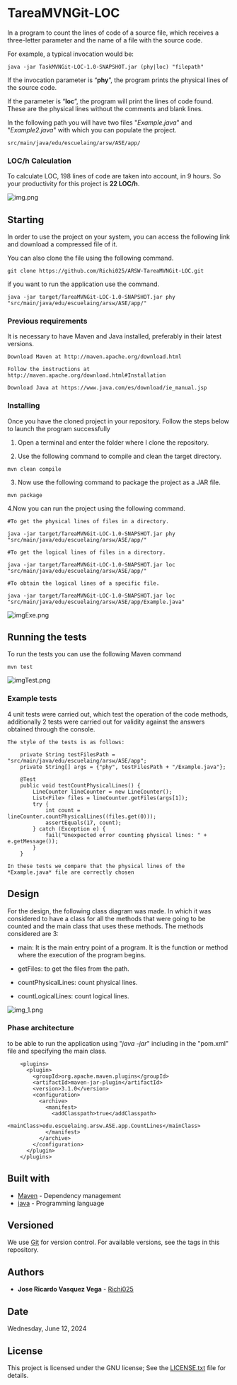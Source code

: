 
# TareaMVNGit-LOC


In a program to count the lines of code of a source file, which receives a three-letter parameter and the name of a file with the source code.

For example, a typical invocation would be:
```
java -jar TaskMVNGit-LOC-1.0-SNAPSHOT.jar (phy|loc) "filepath"
```
If the invocation parameter is “**phy**”, the program prints the physical lines of the source code.

If the parameter is “**loc**”, the program will print the lines of code found. These are the physical lines without the comments and blank lines.

In the following path you will have two files "*Example.java*" and "*Example2.java*" with which you can populate the project.

```
src/main/java/edu/escuelaing/arsw/ASE/app/
```
### LOC/h Calculation

To calculate LOC, 198 lines of code are taken into account, in 9 hours. So your productivity for this project is **22 LOC/h**.

![img.png](images%2Fimg.png)

## Starting

In order to use the project on your system, you can access the following link and download a compressed file of it.

You can also clone the file using the following command.

```
git clone https://github.com/Richi025/ARSW-TareaMVNGit-LOC.git
```
if you want to run the application use the command.

```
java -jar target/TareaMVNGit-LOC-1.0-SNAPSHOT.jar phy "src/main/java/edu/escuelaing/arsw/ASE/app/"
```

### Previous requirements

It is necessary to have Maven and Java installed, preferably in their latest versions.

```
Download Maven at http://maven.apache.org/download.html 

Follow the instructions at http://maven.apache.org/download.html#Installation
```
```
Download Java at https://www.java.com/es/download/ie_manual.jsp
```


### Installing

Once you have the cloned project in your repository. Follow the steps below to launch the program successfully

1. Open a terminal and enter the folder where I clone the repository.

2. Use the following command to compile and clean the target directory.
```
mvn clean compile
```
3. Now use the following command to package the project as a JAR file.

```
mvn package
```

4.Now you can run the project using the following command.

```
#To get the physical lines of files in a directory.

java -jar target/TareaMVNGit-LOC-1.0-SNAPSHOT.jar phy "src/main/java/edu/escuelaing/arsw/ASE/app/"
```

```
#To get the logical lines of files in a directory.

java -jar target/TareaMVNGit-LOC-1.0-SNAPSHOT.jar loc "src/main/java/edu/escuelaing/arsw/ASE/app/"
```

```
#To obtain the logical lines of a specific file.

java -jar target/TareaMVNGit-LOC-1.0-SNAPSHOT.jar loc "src/main/java/edu/escuelaing/arsw/ASE/app/Example.java"
```
![imgExe.png](images%2FimgExe.png)

## Running the tests

To run the tests you can use the following Maven command

```
mvn test
```
![imgTest.png](images%2FimgTest.png)

### Example tests

4 unit tests were carried out, which test the operation of the code methods, additionally 2 tests were carried out for validity against the answers obtained through the console.

```
The style of the tests is as follows:

    private String testFilesPath = "src/main/java/edu/escuelaing/arsw/ASE/app";
    private String[] args = {"phy", testFilesPath + "/Example.java"};

    @Test
    public void testCountPhysicalLines() {
        LineCounter lineCounter = new LineCounter();
        List<File> files = lineCounter.getFiles(args[1]);
        try {
            int count = lineCounter.countPhysicalLines((files.get(0)));
            assertEquals(17, count);
        } catch (Exception e) {
            fail("Unexpected error counting physical lines: " + e.getMessage());
        }
    }

In these tests we compare that the physical lines of the *Example.java* file are correctly chosen 
```
## Design
For the design, the following class diagram was made. In which it was considered to have a class for all the methods that were going to be counted and the main class that uses these methods.
The methods considered are 3:

* main: It is the main entry point of a program. It is the function or method where the execution of the program begins.

* getFiles: to get the files from the path.

* countPhysicalLines: count physical lines.

* countLogicalLines: count logical lines.

![img_1.png](images%2Fimg_1.png)

### Phase architecture

to be able to run the application using "*java -jar*" including in the "pom.xml" file and specifying the main class.
```
    <plugins>
      <plugin>
        <groupId>org.apache.maven.plugins</groupId>
        <artifactId>maven-jar-plugin</artifactId>
        <version>3.1.0</version>
        <configuration>
          <archive>
            <manifest>
              <addClasspath>true</addClasspath>
              <mainClass>edu.escuelaing.arsw.ASE.app.CountLines</mainClass>
            </manifest>
          </archive>
        </configuration>
      </plugin>
    </plugins>
```
## Built with

* [Maven](https://maven.apache.org/) - Dependency management
* [java](https://www.java.com/es/) - Programming language

## Versioned

We use [Git](https://github.com/) for version control. For available versions, see the tags in this repository.

## Authors

* **Jose Ricardo Vasquez Vega** - [Richi025](https://github.com/Richi025)

## Date

Wednesday, June 12, 2024

## License

This project is licensed under the GNU license; See the [LICENSE.txt](LICENSE.txt) file for details.